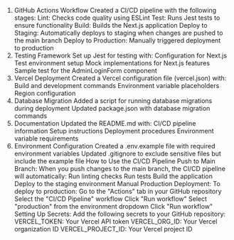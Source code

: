 1. GitHub Actions Workflow
Created a CI/CD pipeline with the following stages:
Lint: Checks code quality using ESLint
Test: Runs Jest tests to ensure functionality
Build: Builds the Next.js application
Deploy to Staging: Automatically deploys to staging when changes are pushed to the main branch
Deploy to Production: Manually triggered deployment to production
2. Testing Framework
Set up Jest for testing with:
Configuration for Next.js
Test environment setup
Mock implementations for Next.js features
Sample test for the AdminLoginForm component
3. Vercel Deployment
Created a Vercel configuration file (vercel.json) with:
Build and development commands
Environment variable placeholders
Region configuration
4. Database Migration
Added a script for running database migrations during deployment
Updated package.json with database migration commands
5. Documentation
Updated the README.md with:
CI/CD pipeline information
Setup instructions
Deployment procedures
Environment variable requirements
6. Environment Configuration
Created a .env.example file with required environment variables
Updated .gitignore to exclude sensitive files but include the example file
How to Use the CI/CD Pipeline
Push to Main Branch:
When you push changes to the main branch, the CI/CD pipeline will automatically:
Run linting checks
Run tests
Build the application
Deploy to the staging environment
Manual Production Deployment:
To deploy to production:
Go to the "Actions" tab in your GitHub repository
Select the "CI/CD Pipeline" workflow
Click "Run workflow"
Select "production" from the environment dropdown
Click "Run workflow"
Setting Up Secrets:
Add the following secrets to your GitHub repository:
VERCEL_TOKEN: Your Vercel API token
VERCEL_ORG_ID: Your Vercel organization ID
VERCEL_PROJECT_ID: Your Vercel project ID